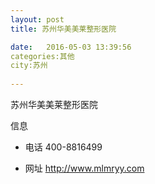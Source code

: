 ```yaml
--- 
layout: post 
title: 苏州华美美莱整形医院

date:   2016-05-03 13:39:56 
categories:其他  
city:苏州
  
--- 
```

   
苏州华美美莱整形医院

信息
 - 电话 400-8816499

 - 网址 http://www.mlmryy.com


